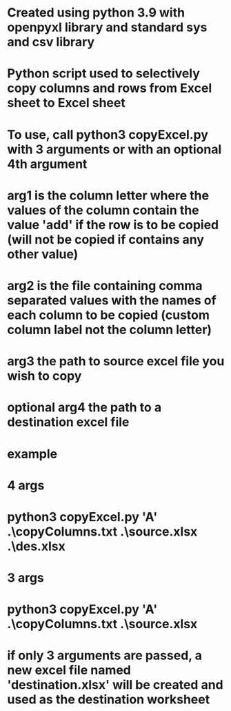 # Created using python 3.9 with openpyxl library and standard sys and csv library
# Python script used to selectively copy columns and rows from Excel sheet to Excel sheet

# To use, call python3 copyExcel.py with 3 arguments or with an optional 4th argument
# arg1 is the column letter where the values of the column contain the value 'add' if the row is to be copied (will not be copied if contains any other value)
# arg2 is the file containing comma separated values with the names of each column to be copied (custom column label not the column letter)
# arg3 the path to source excel file you wish to copy
# optional arg4 the path to a destination excel file 

# example 
# 4 args
# python3 copyExcel.py 'A' .\copyColumns.txt .\source.xlsx .\des.xlsx
# 3 args
# python3 copyExcel.py 'A' .\copyColumns.txt .\source.xlsx

# if only 3 arguments are passed, a new excel file named 'destination.xlsx' will be created and used as the destination worksheet
